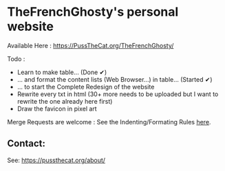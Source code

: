 # TheFrenchGhosty's personal website

Available Here : https://PussTheCat.org/TheFrenchGhosty/

Todo :
- Learn to make table... (Done ✔)
- ... and format the content lists (Web Browser...) in table... (Started ✔)
- ... to start the Complete Redesign of the website
- Rewrite every txt in html (30+ more needs to be uploaded but I want to rewrite the one already here first)
- Draw the favicon in pixel art

Merge Requests are welcome : See the Indenting/Formating Rules [here](https://github.com/TheFrenchGhosty/thefrenchghosty.xyz/blob/master/CONTRIBUTING.md).


## Contact:

See: https://pussthecat.org/about/

